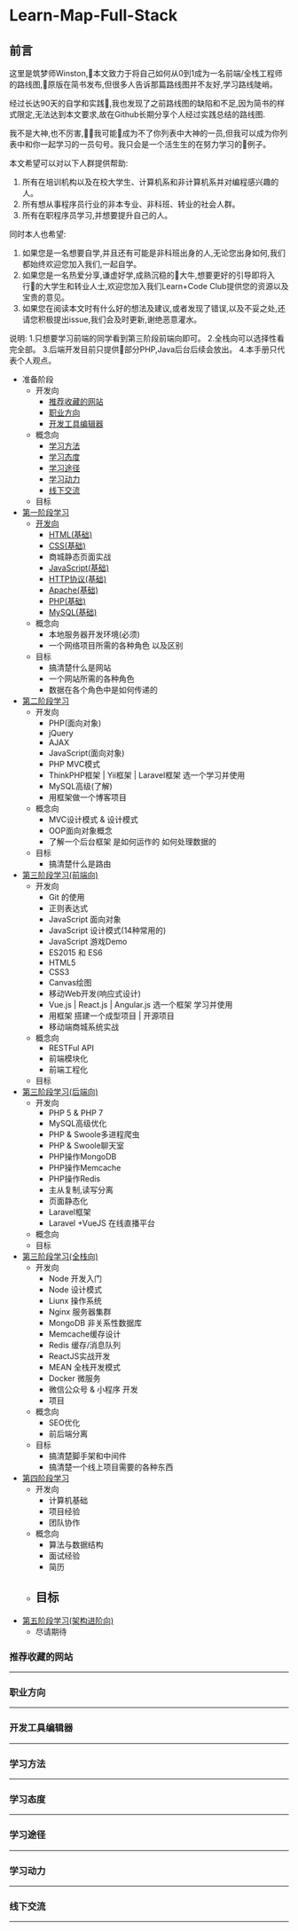 # Learn-Map-Full-Stack

## 前言

这里是筑梦师Winston,本文致力于将自己如何从0到1成为一名前端/全栈工程师的路线图,原版在简书发布,但很多人告诉那篇路线图并不友好,学习路线陡峭。

经过长达90天的自学和实践,我也发现了之前路线图的缺陷和不足,因为简书的样式限定,无法达到本文要求,故在Github长期分享个人经过实践总结的路线图.

我不是大神,也不厉害,我可能成为不了你列表中大神的一员,但我可以成为你列表中和你一起学习的一员句号。我只会是一个活生生的在努力学习的例子。

本文希望可以对以下人群提供帮助:
1. 所有在培训机构以及在校大学生、计算机系和非计算机系并对编程感兴趣的人。
2. 所有想从事程序员行业的非本专业、非科班、转业的社会人群。
3. 所有在职程序员学习,并想要提升自己的人。

同时本人也希望:
1. 如果您是一名想要自学,并且还有可能是非科班出身的人,无论您出身如何,我们都始终欢迎您加入我们,一起自学。
2. 如果您是一名热爱分享,谦虚好学,成熟沉稳的大牛,想要更好的引导即将入行的大学生和转业人士,欢迎您加入我们Learn+Code Club提供您的资源以及宝贵的意见。
3. 如果您在阅读本文时有什么好的想法及建议,或者发现了错误,以及不妥之处,还请您积极提出issue,我们会及时更新,谢绝恶意灌水。

说明:
1.只想要学习前端的同学看到第三阶段前端向即可。
2.全栈向可以选择性看完全部。
3.后端开发目前只提供部分PHP,Java后台后续会放出。
4.本手册只代表个人观点。

- 准备阶段
	- 开发向
		* [推荐收藏的网站](#推荐收藏的网站)
		* [职业方向](#职业方向)
		* [开发工具编辑器](#开发工具编辑器)
	- 概念向
		* [学习方法](#学习方法)
		- [学习态度](#学习态度)
		* [学习途径](#学习途径)
        * [学习动力](#学习动力)
		* [线下交流](#线下交流)
	- 目标
- [第一阶段学习](https://github.com/DreamerWinston/Learn-Map-Full-Stack/tree/master/Stage1)
	- [开发向](https://github.com/DreamerWinston/Learn-Map-Full-Stack/tree/master/Stage1#开发向)
		* [HTML(基础)](https://github.com/DreamerWinston/Learn-Map-Full-Stack/tree/master/Stage1#html基础)
		* [CSS(基础)](https://github.com/DreamerWinston/Learn-Map-Full-Stack/tree/master/Stage1#css基础)
		- 商城静态页面实战
		* [JavaScript(基础)](https://github.com/DreamerWinston/Learn-Map-Full-Stack/tree/master/Stage1#javascript基础)
		* [HTTP协议(基础)](https://github.com/DreamerWinston/Learn-Map-Full-Stack/tree/master/Stage1#http协议基础)
		* [Apache(基础)](https://github.com/DreamerWinston/Learn-Map-Full-Stack/tree/master/Stage1#apache基础)
		* [PHP(基础)](https://github.com/DreamerWinston/Learn-Map-Full-Stack/tree/master/Stage1#php基础)
		* [MySQL(基础)](https://github.com/DreamerWinston/Learn-Map-Full-Stack/tree/master/Stage1#mysql基础)
	- 概念向
		- 本地服务器开发环境(必须)
		* 一个网络项目所需的各种角色 以及区别
	- 目标
		- 搞清楚什么是网站
		- 一个网站所需的各种角色
		- 数据在各个角色中是如何传递的
- [第二阶段学习](https://github.com/DreamerWinston/Learn-Map-Full-Stack/tree/master/Stage2)
	- 开发向
		* PHP(面向对象)
		* jQuery
		* AJAX
		* JavaScript(面向对象)
		* PHP MVC模式
		* ThinkPHP框架 | Yii框架 | Laravel框架 选一个学习并使用
		* MySQL高级(了解)
		* 用框架做一个博客项目
	- 概念向
		- MVC设计模式 & 设计模式
		- OOP面向对象概念
		- 了解一个后台框架 是如何运作的 如何处理数据的
	- 目标
		- 搞清楚什么是路由
- [第三阶段学习(前端向)](https://github.com/DreamerWinston/Learn-Map-Full-Stack/tree/master/Stage3FrontEnd)
	- 开发向
		* Git 的使用
		* 正则表达式
		* JavaScript 面向对象
		* JavaScript 设计模式(14种常用的)
		- JavaScript 游戏Demo
		* ES2015 和 ES6
		* HTML5
		* CSS3
		* Canvas绘图
		* 移动Web开发(响应式设计)
		* Vue.js | React.js | Angular.js 选一个框架 学习并使用
		* 用框架 搭建一个成型项目 | 开源项目
		* 移动端商城系统实战
	- 概念向
		* RESTFul API
		* 前端模块化
		- 前端工程化
	- 目标
- [第三阶段学习(后端向)](https://github.com/DreamerWinston/Learn-Map-Full-Stack/tree/master/Stage3BackEnd)
	- 开发向
		- PHP 5 & PHP 7
		* MySQL高级优化
		* PHP & Swoole多进程爬虫
		* PHP & Swoole聊天室
		- PHP操作MongoDB
		- PHP操作Memcache
		- PHP操作Redis
		* 主从复制,读写分离
		* 页面静态化
		* Laravel框架
		* Laravel +VueJS 在线直播平台
	- 概念向
	- 目标
- [第三阶段学习(全栈向)](https://github.com/DreamerWinston/Learn-Map-Full-Stack/tree/master/Stage3FullStack)
	- 开发向
		* Node 开发入门
		- Node 设计模式
		* Liunx 操作系统
		* Nginx 服务器集群
		* MongoDB 非关系性数据库
		* Memcache缓存设计
		* Redis 缓存/消息队列
		* ReactJS实战开发
		* MEAN 全栈开发模式
		* Docker 微服务
		* 微信公众号 & 小程序 开发
		* 项目
	- 概念向
		- SEO优化
		- 前后端分离
	- 目标
		- 搞清楚脚手架和中间件
		- 搞清楚一个线上项目需要的各种东西
- [第四阶段学习](https://github.com/DreamerWinston/Learn-Map-Full-Stack/tree/master/Stage4)
	- 开发向
		- 计算机基础
		- 项目经验
		- 团队协作
	- 概念向
		- 算法与数据结构
		- 面试经验
		- 简历
	- 目标
		- 
- [第五阶段学习(架构进阶向)](https://github.com/DreamerWinston/Learn-Map-Full-Stack/tree/master/Stage5)
	- 尽请期待


### 推荐收藏的网站

---

### 职业方向

---

### 开发工具编辑器

---

### 学习方法

---

### 学习态度

---

### 学习途径

---

### 学习动力

---

### 线下交流

---


